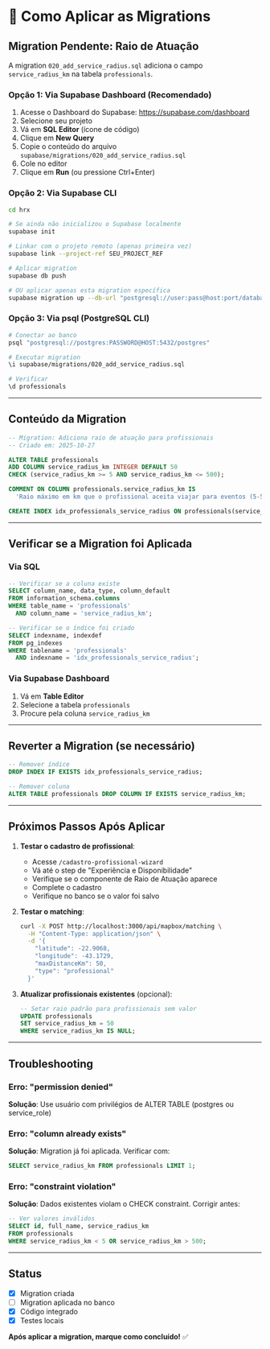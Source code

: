 # 🔄 Como Aplicar as Migrations

## Migration Pendente: Raio de Atuação

A migration `020_add_service_radius.sql` adiciona o campo `service_radius_km` na tabela `professionals`.

### Opção 1: Via Supabase Dashboard (Recomendado)

1. Acesse o Dashboard do Supabase: https://supabase.com/dashboard
2. Selecione seu projeto
3. Vá em **SQL Editor** (ícone de código)
4. Clique em **New Query**
5. Copie o conteúdo do arquivo `supabase/migrations/020_add_service_radius.sql`
6. Cole no editor
7. Clique em **Run** (ou pressione Ctrl+Enter)

### Opção 2: Via Supabase CLI

```bash
cd hrx

# Se ainda não inicializou o Supabase localmente
supabase init

# Linkar com o projeto remoto (apenas primeira vez)
supabase link --project-ref SEU_PROJECT_REF

# Aplicar migration
supabase db push

# OU aplicar apenas esta migration específica
supabase migration up --db-url "postgresql://user:pass@host:port/database"
```

### Opção 3: Via psql (PostgreSQL CLI)

```bash
# Conectar ao banco
psql "postgresql://postgres:PASSWORD@HOST:5432/postgres"

# Executar migration
\i supabase/migrations/020_add_service_radius.sql

# Verificar
\d professionals
```

---

## Conteúdo da Migration

```sql
-- Migration: Adiciona raio de atuação para profissionais
-- Criado em: 2025-10-27

ALTER TABLE professionals
ADD COLUMN service_radius_km INTEGER DEFAULT 50
CHECK (service_radius_km >= 5 AND service_radius_km <= 500);

COMMENT ON COLUMN professionals.service_radius_km IS
  'Raio máximo em km que o profissional aceita viajar para eventos (5-500km, padrão: 50km)';

CREATE INDEX idx_professionals_service_radius ON professionals(service_radius_km);
```

---

## Verificar se a Migration foi Aplicada

### Via SQL
```sql
-- Verificar se a coluna existe
SELECT column_name, data_type, column_default
FROM information_schema.columns
WHERE table_name = 'professionals'
  AND column_name = 'service_radius_km';

-- Verificar se o índice foi criado
SELECT indexname, indexdef
FROM pg_indexes
WHERE tablename = 'professionals'
  AND indexname = 'idx_professionals_service_radius';
```

### Via Supabase Dashboard
1. Vá em **Table Editor**
2. Selecione a tabela `professionals`
3. Procure pela coluna `service_radius_km`

---

## Reverter a Migration (se necessário)

```sql
-- Remover índice
DROP INDEX IF EXISTS idx_professionals_service_radius;

-- Remover coluna
ALTER TABLE professionals DROP COLUMN IF EXISTS service_radius_km;
```

---

## Próximos Passos Após Aplicar

1. **Testar o cadastro de profissional**:
   - Acesse `/cadastro-profissional-wizard`
   - Vá até o step de "Experiência e Disponibilidade"
   - Verifique se o componente de Raio de Atuação aparece
   - Complete o cadastro
   - Verifique no banco se o valor foi salvo

2. **Testar o matching**:
   ```bash
   curl -X POST http://localhost:3000/api/mapbox/matching \
     -H "Content-Type: application/json" \
     -d '{
       "latitude": -22.9068,
       "longitude": -43.1729,
       "maxDistanceKm": 50,
       "type": "professional"
     }'
   ```

3. **Atualizar profissionais existentes** (opcional):
   ```sql
   -- Setar raio padrão para profissionais sem valor
   UPDATE professionals
   SET service_radius_km = 50
   WHERE service_radius_km IS NULL;
   ```

---

## Troubleshooting

### Erro: "permission denied"
**Solução**: Use usuário com privilégios de ALTER TABLE (postgres ou service_role)

### Erro: "column already exists"
**Solução**: Migration já foi aplicada. Verificar com:
```sql
SELECT service_radius_km FROM professionals LIMIT 1;
```

### Erro: "constraint violation"
**Solução**: Dados existentes violam o CHECK constraint. Corrigir antes:
```sql
-- Ver valores inválidos
SELECT id, full_name, service_radius_km
FROM professionals
WHERE service_radius_km < 5 OR service_radius_km > 500;
```

---

## Status

- [x] Migration criada
- [ ] Migration aplicada no banco
- [x] Código integrado
- [x] Testes locais

**Após aplicar a migration, marque como concluído!** ✅
